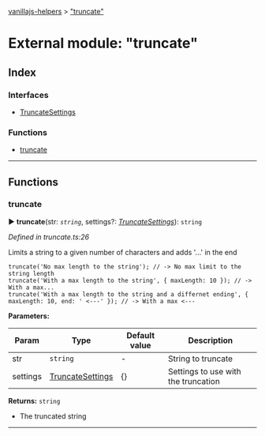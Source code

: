[vanillajs-helpers](../README.md) > ["truncate"](../modules/_truncate_.md)



# External module: "truncate"

## Index

### Interfaces

* [TruncateSettings](../interfaces/_truncate_.truncatesettings.md)


### Functions

* [truncate](_truncate_.md#truncate)



---
## Functions
<a id="truncate"></a>

###  truncate

► **truncate**(str: *`string`*, settings?: *[TruncateSettings](../interfaces/_truncate_.truncatesettings.md)*): `string`



*Defined in truncate.ts:26*



Limits a string to a given number of characters and adds '...' in the end

    truncate('No max length to the string'); // -> No max limit to the string length
    truncate('With a max length to the string', { maxLength: 10 }); // -> With a max...
    truncate('With a max length to the string and a differnet ending', { maxLength: 10, end: ' <---' }); // -> With a max <---


**Parameters:**

| Param | Type | Default value | Description |
| ------ | ------ | ------ | ------ |
| str | `string`  | - |   String to truncate |
| settings | [TruncateSettings](../interfaces/_truncate_.truncatesettings.md)  |  {} |   Settings to use with the truncation |





**Returns:** `string`
- The truncated string






___


